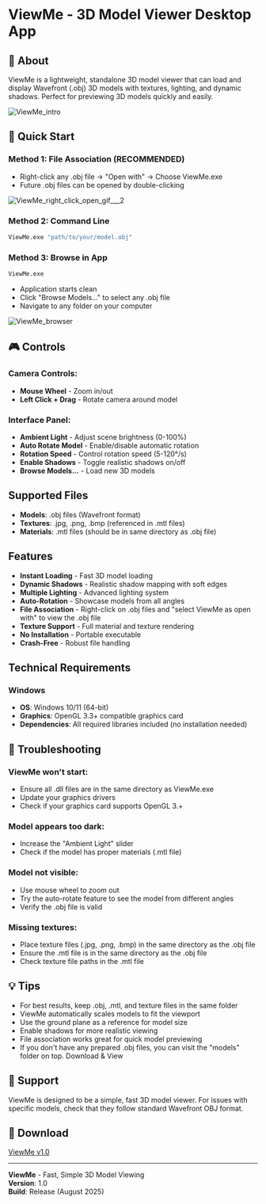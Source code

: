 # ViewMe - 3D Model Viewer Desktop App

## 🎯 **About**
ViewMe is a lightweight, standalone 3D model viewer that can load and display Wavefront (.obj) 3D models with textures, lighting, and dynamic shadows. Perfect for previewing 3D models quickly and easily.


![ViewMe_intro](https://github.com/user-attachments/assets/fbbd3a19-2602-46c4-9f1b-98436cd4c8aa)


## 🚀 **Quick Start**

### **Method 1: File Association (RECOMMENDED)**
- Right-click any .obj file -> "Open with" -> Choose ViewMe.exe
- Future .obj files can be opened by double-clicking

![ViewMe_right_click_open_gif___2](https://github.com/user-attachments/assets/1c576483-0fb2-4f2a-a7c4-59f41f7b38c5)

### **Method 2: Command Line**
```bash
ViewMe.exe "path/to/your/model.obj"
```

### **Method 3: Browse in App**
```bash
ViewMe.exe
```
- Application starts clean
- Click "Browse Models..." to select any .obj file
- Navigate to any folder on your computer

![ViewMe_browser](https://github.com/user-attachments/assets/3818f697-33af-44cf-8e48-14cda3b1f52c)

## 🎮 **Controls**

### **Camera Controls:**
- **Mouse Wheel** - Zoom in/out
- **Left Click + Drag** - Rotate camera around model

### **Interface Panel:**
- **Ambient Light** - Adjust scene brightness (0-100%)
- **Auto Rotate Model** - Enable/disable automatic rotation
- **Rotation Speed** - Control rotation speed (5-120°/s)
- **Enable Shadows** - Toggle realistic shadows on/off
- **Browse Models...** - Load new 3D models

## **Supported Files**
- **Models**: .obj files (Wavefront format)
- **Textures**: .jpg, .png, .bmp (referenced in .mtl files)
- **Materials**: .mtl files (should be in same directory as .obj file)

## **Features**
- **Instant Loading** - Fast 3D model loading
- **Dynamic Shadows** - Realistic shadow mapping with soft edges
- **Multiple Lighting** - Advanced lighting system
- **Auto-Rotation** - Showcase models from all angles
- **File Association** - Right-click on .obj files and "select ViewMe as open with" to view the .obj file
- **Texture Support** - Full material and texture rendering
- **No Installation** - Portable executable
- **Crash-Free** - Robust file handling

## **Technical Requirements**

### **Windows**
- **OS**: Windows 10/11 (64-bit)
- **Graphics**: OpenGL 3.3+ compatible graphics card
- **Dependencies**: All required libraries included (no installation needed)

## 🫨 **Troubleshooting**

### **ViewMe won't start:**
- Ensure all .dll files are in the same directory as ViewMe.exe
- Update your graphics drivers
- Check if your graphics card supports OpenGL 3.+

### **Model appears too dark:**
- Increase the "Ambient Light" slider
- Check if the model has proper materials (.mtl file)

### **Model not visible:**
- Use mouse wheel to zoom out
- Try the auto-rotate feature to see the model from different angles
- Verify the .obj file is valid

### **Missing textures:**
- Place texture files (.jpg, .png, .bmp) in the same directory as the .obj file
- Ensure the .mtl file is in the same directory as the .obj file
- Check texture file paths in the .mtl file

## 💡 **Tips**
- For best results, keep .obj, .mtl, and texture files in the same folder
- ViewMe automatically scales models to fit the viewport
- Use the ground plane as a reference for model size
- Enable shadows for more realistic viewing
- File association works great for quick model previewing
- If you don't have any prepared .obj files, you can visit the "models" folder on top. Download & View

## 📧 **Support**
ViewMe is designed to be a simple, fast 3D model viewer. For issues with specific models, check that they follow standard Wavefront OBJ format.

## 📎 **Download**
[ViewMe v1.0](https://github.com/1zgi/3D_Object_Loader_and_Viewer/releases/tag/vwm1.0)

---
**ViewMe** - Fast, Simple 3D Model Viewing  
**Version**: 1.0   
**Build**: Release (August 2025)

